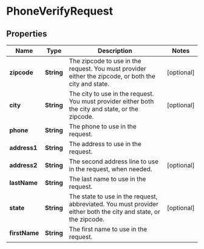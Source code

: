 

# PhoneVerifyRequest


## Properties

Name | Type | Description | Notes
------------ | ------------- | ------------- | -------------
**zipcode** | **String** | The zipcode to use in the request. You must provider either the zipcode, or both the city and state. |  [optional]
**city** | **String** | The city to use in the request. You must provider either both the city and state, or the zipcode. |  [optional]
**phone** | **String** | The phone to use in the request. | 
**address1** | **String** | The address to use in the request. | 
**address2** | **String** | The second address line to use in the request, when needed. |  [optional]
**lastName** | **String** | The last name to use in the request. | 
**state** | **String** | The state to use in the request, abbreviated. You must provider either both the city and state, or the zipcode. |  [optional]
**firstName** | **String** | The first name to use in the request. | 




